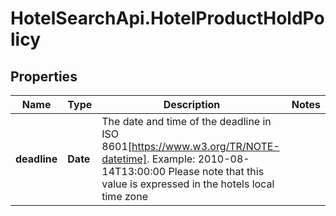 # HotelSearchApi.HotelProductHoldPolicy

## Properties

Name | Type | Description | Notes
------------ | ------------- | ------------- | -------------
**deadline** | **Date** | The date and time of the deadline in ISO 8601[https://www.w3.org/TR/NOTE-datetime].   Example: 2010-08-14T13:00:00  Please note that this value is expressed in the hotels local time zone | 



